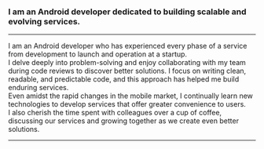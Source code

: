 ### I am an Android developer dedicated to building scalable and evolving services.

---
I am an Android developer who has experienced every phase of a service from development to launch and operation at a startup.  
I delve deeply into problem-solving and enjoy collaborating with my team during code reviews to discover better solutions. I focus on writing clean, readable, and predictable code, and this approach has helped me build enduring services.  
Even amidst the rapid changes in the mobile market, I continually learn new technologies to develop services that offer greater convenience to users.  
I also cherish the time spent with colleagues over a cup of coffee, discussing our services and growing together as we create even better solutions.  

---

